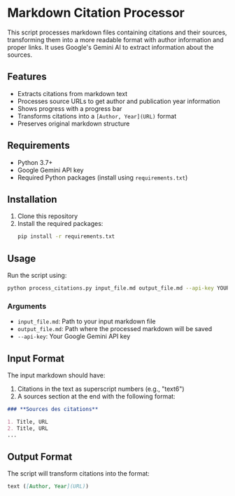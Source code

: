 # Markdown Citation Processor

This script processes markdown files containing citations and their sources, transforming them into a more readable format with author information and proper links. It uses Google's Gemini AI to extract information about the sources.

## Features

- Extracts citations from markdown text
- Processes source URLs to get author and publication year information
- Shows progress with a progress bar
- Transforms citations into a `[Author, Year](URL)` format
- Preserves original markdown structure

## Requirements

- Python 3.7+
- Google Gemini API key
- Required Python packages (install using `requirements.txt`)

## Installation

1. Clone this repository
2. Install the required packages:
   ```bash
   pip install -r requirements.txt
   ```

## Usage

Run the script using:

```bash
python process_citations.py input_file.md output_file.md --api-key YOUR_GEMINI_API_KEY
```

### Arguments

- `input_file.md`: Path to your input markdown file
- `output_file.md`: Path where the processed markdown will be saved
- `--api-key`: Your Google Gemini API key

## Input Format

The input markdown should have:
1. Citations in the text as superscript numbers (e.g., "text6")
2. A sources section at the end with the following format:

```markdown
### **Sources des citations**

1. Title, URL
2. Title, URL
...
```

## Output Format

The script will transform citations into the format:
```markdown
text ([Author, Year](URL))
``` 
